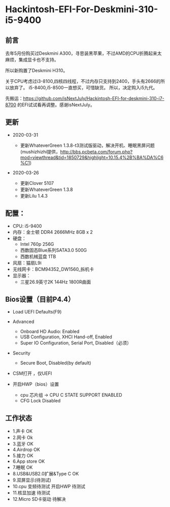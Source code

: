 # Hackintosh-EFI-For-Deskmini-310-i5-9400

## 前言
去年5月份购买过Deskmini A300，寻思装黑苹果，不过AMD的CPU折腾起来太麻烦，集成显卡也不支持。

所以新购置了Deskmini H310。

关于CPU考虑过i3-8100,四核四线程，不过内存只支持到2400，手头有2666的所以放弃了。
i5-8400,i5-8500一直想买，可惜缺货。 所以，决定购入i5九代。

先搬运：https://github.com/isNextJuly/Hackintosh-EFI-for-deskmini-310-i7-8700
的EFI试试看再调整。感谢isNextJuly。

## 更新
- 2020-03-31     
    - 更新WhateverGreen 1.3.8-t3测试版驱动，解决开机、睡眠黑屏问题
    (mushizhizhi提供，http://bbs.pcbeta.com/forum.php?mod=viewthread&tid=1850729&highlight=10.15.4%2B%BA%DA%C6%C1)

 - 2020-03-26     
    - 更新Clover 5107   
    - 更新WhateverGreen 1.3.8
    - 更新Lilu 1.4.3

## 配置：
 - CPU: i5-9400
 - 内存：金士顿 DDR4 2666MHz 8GB x 2
 - 硬盘：
      - Intel 760p 256G 
      - 西数固态Blue系列SATA3.0  500G  
      - 西数机械蓝盘 1TB 
 - 风扇：猫扇L9i
 - 无线网卡：BCM94352_DW1560_拆机卡
 - 显示器：
	- 三星26.9英寸2K 144Hz 1800R曲面

## Bios设置（目前P4.4）
- Load UEFI Defaults(F9)
- Advanced
    - Onboard HD Audio: Enabled
    - USB Configuration, XHCI Hand-off, Enabled
    - Super IO Configuration, Serial Port, Disabled（必须）
- Security 
    - Secure Boot, Disabled(by default)
- CSM打开 ，仅UEFI

- 开启HWP（bios）设置
   - cpu 芯片组 -> CPU C STATE SUPPORT  ENABLED
   - CFG Lock   Disabled

## 工作状态

- 1.声卡 OK
- 2.网卡 Ok
- 3.蓝牙 OK
- 4.Airdrop OK  
- 5.接力 OK
- 6.App store  OK
- 7.睡眠 OK
- 8.USB&USB2.0扩展&Type C  OK   
- 9.双屏显示(待测试)
- 10.cpu 变频待测试  开启HWP 待测试
- 11.核显加速 待测试
- 12.Micro SD卡驱动  待解决
